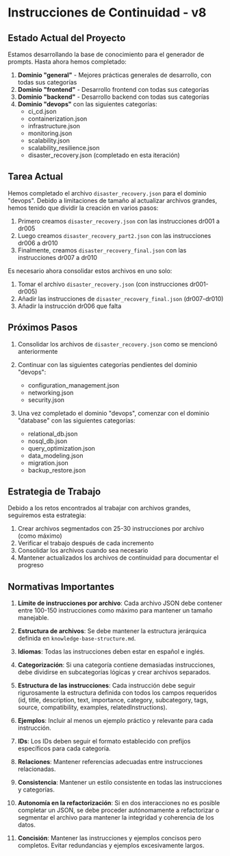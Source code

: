 # Instrucciones de Continuidad - v8

## Estado Actual del Proyecto

Estamos desarrollando la base de conocimiento para el generador de prompts. Hasta ahora hemos completado:

1. **Dominio "general"** - Mejores prácticas generales de desarrollo, con todas sus categorías
2. **Dominio "frontend"** - Desarrollo frontend con todas sus categorías
3. **Dominio "backend"** - Desarrollo backend con todas sus categorías
4. **Dominio "devops"** con las siguientes categorías:
   - ci_cd.json
   - containerization.json
   - infrastructure.json
   - monitoring.json
   - scalability.json
   - scalability_resilience.json
   - disaster_recovery.json (completado en esta iteración)

## Tarea Actual

Hemos completado el archivo `disaster_recovery.json` para el dominio "devops". Debido a limitaciones de tamaño al actualizar archivos grandes, hemos tenido que dividir la creación en varios pasos:

1. Primero creamos `disaster_recovery.json` con las instrucciones dr001 a dr005
2. Luego creamos `disaster_recovery_part2.json` con las instrucciones dr006 a dr010
3. Finalmente, creamos `disaster_recovery_final.json` con las instrucciones dr007 a dr010

Es necesario ahora consolidar estos archivos en uno solo:

1. Tomar el archivo `disaster_recovery.json` (con instrucciones dr001-dr005)
2. Añadir las instrucciones de `disaster_recovery_final.json` (dr007-dr010)
3. Añadir la instrucción dr006 que falta

## Próximos Pasos

1. Consolidar los archivos de `disaster_recovery.json` como se mencionó anteriormente
2. Continuar con las siguientes categorías pendientes del dominio "devops":
   - configuration_management.json
   - networking.json
   - security.json

3. Una vez completado el dominio "devops", comenzar con el dominio "database" con las siguientes categorías:
   - relational_db.json
   - nosql_db.json
   - query_optimization.json
   - data_modeling.json
   - migration.json
   - backup_restore.json

## Estrategia de Trabajo

Debido a los retos encontrados al trabajar con archivos grandes, seguiremos esta estrategia:

1. Crear archivos segmentados con 25-30 instrucciones por archivo (como máximo)
2. Verificar el trabajo después de cada incremento
3. Consolidar los archivos cuando sea necesario
4. Mantener actualizados los archivos de continuidad para documentar el progreso

## Normativas Importantes

1. **Límite de instrucciones por archivo**: Cada archivo JSON debe contener entre 100-150 instrucciones como máximo para mantener un tamaño manejable.

2. **Estructura de archivos**: Se debe mantener la estructura jerárquica definida en `knowledge-base-structure.md`.

3. **Idiomas**: Todas las instrucciones deben estar en español e inglés.

4. **Categorización**: Si una categoría contiene demasiadas instrucciones, debe dividirse en subcategorías lógicas y crear archivos separados.

5. **Estructura de las instrucciones**: Cada instrucción debe seguir rigurosamente la estructura definida con todos los campos requeridos (id, title, description, text, importance, category, subcategory, tags, source, compatibility, examples, relatedInstructions).

6. **Ejemplos**: Incluir al menos un ejemplo práctico y relevante para cada instrucción.

7. **IDs**: Los IDs deben seguir el formato establecido con prefijos específicos para cada categoría.

8. **Relaciones**: Mantener referencias adecuadas entre instrucciones relacionadas.

9. **Consistencia**: Mantener un estilo consistente en todas las instrucciones y categorías.

10. **Autonomía en la refactorización**: Si en dos interacciones no es posible completar un JSON, se debe proceder autónomamente a refactorizar o segmentar el archivo para mantener la integridad y coherencia de los datos.

11. **Concisión**: Mantener las instrucciones y ejemplos concisos pero completos. Evitar redundancias y ejemplos excesivamente largos.